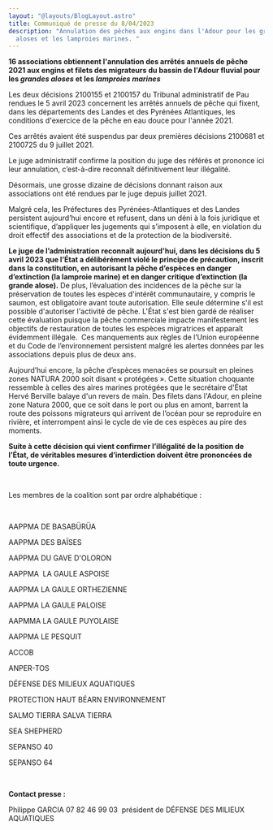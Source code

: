 ```yaml
---
layout: "@layouts/BlogLayout.astro"
title: Communiqué de presse du 8/04/2023
description: "Annulation des pêches aux engins dans l'Adour pour les grandes
  aloses et les lamproies marines. "
---
```

**16 associations obtiennent l'annulation des arrêtés annuels de pêche 2021 aux engins et filets des migrateurs du bassin de l'Adour fluvial pour les *grandes aloses* et les *lamproies marines***

Les deux décisions 2100155 et 2100157 du Tribunal administratif de Pau rendues le 5 avril 2023 concernent les arrêtés annuels de pêche qui fixent, dans les départements des Landes et des Pyrénées Atlantiques, les conditions d'exercice de la pêche en eau douce pour l'année 2021.

Ces arrêtés avaient été suspendus par deux premières décisions 2100681 et 2100725 du 9 juillet 2021.

Le juge administratif confirme la position du juge des référés et prononce ici leur annulation, c’est-à-dire reconnaît définitivement leur illégalité.

Désormais, une grosse dizaine de décisions donnant raison aux associations ont été rendues par le juge depuis juillet 2021.

Malgré cela, les Préfectures des Pyrénées-Atlantiques et des Landes persistent aujourd’hui encore et refusent, dans un déni à la fois juridique et scientifique, d’appliquer les jugements qui s’imposent à elle, en violation du droit effectif des associations et de la protection de la biodiversité.

**Le juge de l’administration reconnaît aujourd'hui, dans les décisions du 5 avril 2023 que l’État a délibérément violé le principe de précaution, inscrit dans la constitution, en autorisant la pêche d’espèces en danger d’extinction (la lamproie marine) et en danger critique d’extinction (la grande alose).** De plus, l’évaluation des incidences de la pêche sur la préservation de toutes les espèces d'intérêt communautaire, y compris le saumon, est obligatoire avant toute autorisation. Elle seule détermine s'il est possible d'autoriser l'activité de pêche. L'État s'est bien gardé de réaliser cette évaluation puisque la pêche commerciale impacte manifestement les objectifs de restauration de toutes les espèces migratrices et apparaît évidemment illégale.  Ces manquements aux règles de l’Union européenne et du Code de l’environnement persistent malgré les alertes données par les associations depuis plus de deux ans.   

Aujourd’hui encore, la pêche d’espèces menacées se poursuit en pleines zones NATURA 2000 soit disant « protégées ». Cette situation choquante ressemble à celles des aires marines protégées que le secrétaire d'État Hervé Berville balaye d'un revers de main. Des filets dans l'Adour, en pleine zone Natura 2000, que ce soit dans le port ou plus en amont, barrent la route des poissons migrateurs qui arrivent de l’océan pour se reproduire en rivière, et interrompent ainsi le cycle de vie de ces espèces au pire des moments.  

**Suite à cette décision qui vient confirmer l’illégalité de la position de l’État, de véritables mesures d’interdiction doivent être prononcées de toute urgence.** 

 

Les membres de la coalition sont par ordre alphabétique :

 

AAPPMA DE BASABÜRÜA

AAPPMA DES BAÏSES

AAPPMA DU GAVE D'OLORON

AAPPMA  LA GAULE ASPOISE

AAPPMA LA GAULE ORTHEZIENNE

AAPPMA LA GAULE PALOISE

AAPMMA LA GAULE PUYOLAISE

AAPPMA LE PESQUIT

ACCOB

ANPER-TOS

DÉFENSE DES MILIEUX AQUATIQUES

PROTECTION HAUT BÉARN ENVIRONNEMENT

SALMO TIERRA SALVA TIERRA

SEA SHEPHERD

SEPANSO 40

SEPANSO 64

 

**Contact presse :**



Philippe GARCIA 07 82 46 99 03  président de DÉFENSE DES MILIEUX AQUATIQUES

<!--EndFragment-->